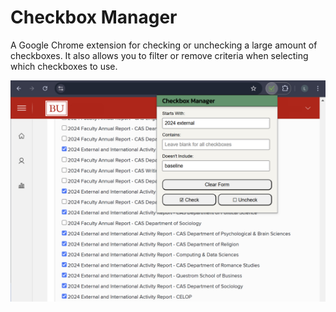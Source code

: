 # Checkbox Manager

A Google Chrome extension for checking or unchecking a large amount of checkboxes. It also allows you to filter or remove criteria when selecting which checkboxes to use.

![screenshot](images/screenshot.jpg)
